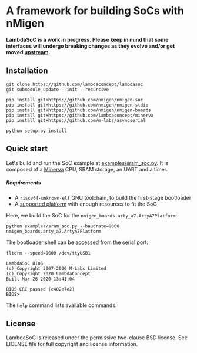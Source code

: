 # A framework for building SoCs with nMigen

**LambdaSoC is a work in progress. Please keep in mind that some interfaces will undergo breaking changes as they evolve and/or get moved [upstream][nmigen-soc].**

## Installation

```
git clone https://github.com/lambdaconcept/lambdasoc
git submodule update --init --recursive

pip install git+https://github.com/nmigen/nmigen-soc
pip install git+https://github.com/nmigen/nmigen-stdio
pip install git+https://github.com/nmigen/nmigen-boards
pip install git+https://github.com/lambdaconcept/minerva
pip install git+https://github.com/m-labs/asyncserial

python setup.py install
```

## Quick start

Let's build and run the SoC example at [examples/sram_soc.py][sram_soc]. It is composed of a [Minerva][minerva] CPU, SRAM storage, an UART and a timer.

##### Requirements
* A `riscv64-unknown-elf` GNU toolchain, to build the first-stage bootloader
* A [supported platform][nmigen-boards] with enough resources to fit the SoC

Here, we build the SoC for the `nmigen_boards.arty_a7.ArtyA7Platform`:
```
python examples/sram_soc.py --baudrate=9600 nmigen_boards.arty_a7.ArtyA7Platform
```

The bootloader shell can be accessed from the serial port:
```
flterm --speed=9600 /dev/ttyUSB1

LambdaSoC BIOS
(c) Copyright 2007-2020 M-Labs Limited
(c) Copyright 2020 LambdaConcept
Built Mar 26 2020 13:41:04

BIOS CRC passed (c402e7e2)
BIOS>
```

The `help` command lists available commands.

## License

LambdaSoC is released under the permissive two-clause BSD license. See LICENSE file for full copyright and license information.

[nmigen-soc]: https://github.com/nmigen/nmigen-soc
[minerva]: https://github.com/lambdaconcept/minerva
[nmigen-boards]: https://github.com/nmigen/nmigen-boards
[sram_soc]: https://github.com/lambdaconcept/lambdasoc/blob/master/examples/sram_soc.py
